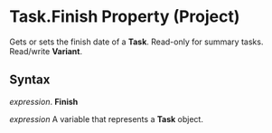 
# Task.Finish Property (Project)

Gets or sets the finish date of a  **Task**. Read-only for summary tasks. Read/write **Variant**.


## Syntax

 _expression_. **Finish**

 _expression_ A variable that represents a **Task** object.

